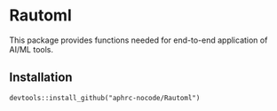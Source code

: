 Rautoml
=======

This package provides functions needed for end-to-end application of
AI/ML tools.

## Installation

```
devtools::install_github("aphrc-nocode/Rautoml")
```
